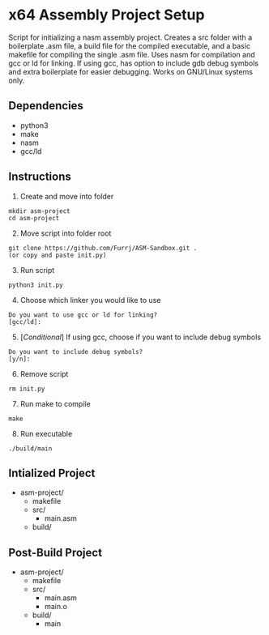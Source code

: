 # x64 Assembly Project Setup
Script for initializing a nasm assembly project. Creates a src folder with a 
boilerplate .asm file, a build file for the compiled executable, and a basic makefile for compiling the single .asm file. Uses nasm for compilation and gcc
or ld for linking. If using gcc, has option to include gdb debug symbols and extra boilerplate for easier debugging.  Works on GNU/Linux systems only.

## Dependencies
- python3
- make
- nasm
- gcc/ld

## Instructions
1. Create and move into folder
```
mkdir asm-project
cd asm-project
```
2. Move script into folder root
```
git clone https://github.com/Furrj/ASM-Sandbox.git .
(or copy and paste init.py)
```
3. Run script
```
python3 init.py
```
4. Choose which linker you would like to use
```
Do you want to use gcc or ld for linking?
[gcc/ld]:
```
5. [*Conditional*] If using gcc, choose if you want to include debug symbols
```
Do you want to include debug symbols?
[y/n]:
```
6. Remove script
```
rm init.py
```
7. Run make to compile
```
make
```
8. Run executable
```
./build/main
```
  
## Intialized Project
- asm-project/
    - makefile
    - src/
        - main.asm
    - build/

## Post-Build Project
- asm-project/
    - makefile
    - src/
        - main.asm
        - main.o
    - build/
        - main
